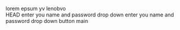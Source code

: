 lorem epsum
yv
lenobvo
<br>
 HEAD
enter you name and password drop down
enter you name and password drop down button
main
